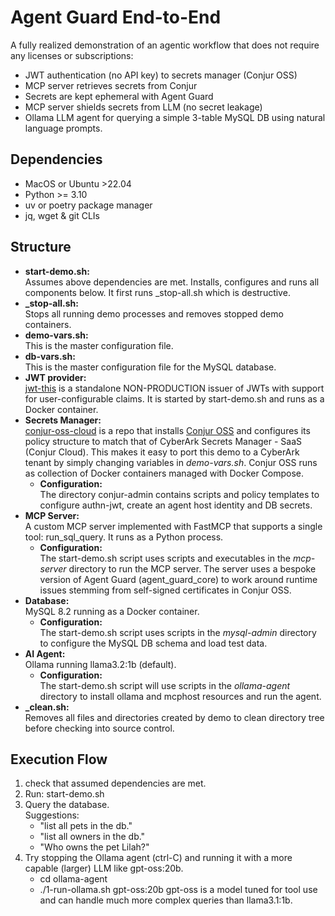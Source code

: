 # Agent Guard End-to-End

A fully realized demonstration of an agentic workflow that does not require any licenses or subscriptions:

- JWT authentication (no API key) to secrets manager (Conjur OSS)
- MCP server retrieves secrets from Conjur
- Secrets are kept ephemeral with Agent Guard
- MCP server shields secrets from LLM (no secret leakage)
- Ollama LLM agent for querying a simple 3-table MySQL DB using natural language prompts.

## Dependencies

- MacOS or Ubuntu >22.04
- Python >= 3.10
- uv or poetry package manager
- jq, wget & git CLIs

## Structure

- **start-demo.sh:**<br>
Assumes above dependencies are met. Installs, configures and runs all components below. It first runs _stop-all.sh which is destructive.
- **_stop-all.sh:**<br>
Stops all running demo processes and removes stopped demo containers.
- **demo-vars.sh:**<br>
This is the master configuration file.
- **db-vars.sh:**<br>
This is the master configuration file for the MySQL database.
- **JWT provider:**<br>
[jwt-this](https://github.com/tr1ck3r/jwt-this) is a standalone NON-PRODUCTION issuer of JWTs with support for user-configurable claims. It is started by start-demo.sh and runs as a Docker container.
- **Secrets Manager:**<br>
[conjur-oss-cloud](https://github.com/jodyhuntatx/conjur-oss-cloud) is a repo that installs [Conjur OSS](https://www.conjur.org/) and configures its policy structure to match that of CyberArk Secrets Manager - SaaS (Conjur Cloud). This makes it easy to port this demo to a CyberArk tenant by simply changing variables in *demo-vars.sh*. Conjur OSS runs as collection of Docker containers managed with Docker Compose.
    - **Configuration:**<br>
    The directory conjur-admin contains scripts and policy templates to configure authn-jwt, create an agent host identity and DB secrets.
- **MCP Server:**<br>
A custom MCP server implemented with FastMCP that supports a single tool: run_sql_query. It runs as a Python process.
    - **Configuration:**<br>
    The start-demo.sh script uses scripts and executables in the  *mcp-server* directory to run the MCP server. The server uses a bespoke version of Agent Guard (agent_guard_core) to work around runtime issues stemming from self-signed certificates in Conjur OSS.
- **Database:**<br>
MySQL 8.2 running as a Docker container.
    - **Configuration:**<br>
    The start-demo.sh script uses scripts in the *mysql-admin* directory to configure the MySQL DB schema and load test data.
- **AI Agent:**<br>
Ollama running llama3.2:1b (default). 
    - **Configuration:**<br>
    The start-demo.sh script will use scripts in the *ollama-agent* directory to install ollama and mcphost resources and run the agent.
- **_clean.sh:**<br>
Removes all files and directories created by demo to clean directory tree before checking into source control.

## Execution Flow

1) check that assumed dependencies are met.
2) Run: start-demo.sh
3) Query the database.<br>
Suggestions:
    - "list all pets in the db."
    - "list all owners in the db."
    - "Who owns the pet Lilah?"
4) Try stopping the Ollama agent (ctrl-C) and running it with a more capable (larger) LLM like gpt-oss:20b.
    - cd ollama-agent
    - ./1-run-ollama.sh gpt-oss:20b
    gpt-oss is a model tuned for tool use and can handle much more complex queries than llama3.1:1b.